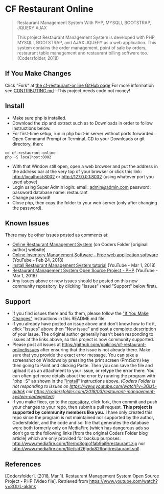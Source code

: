 # CF Restaurant Online
> Restaurant Management System With PHP, MYSQLI, BOOTSTRAP, JQUERY AJAX
>
> This project Restaurant Management System is developed with PHP,
> MYSQLI, BOOTSTRAP, and AJAX JQUERY as a web application. This system
> contains the order management, point of sale by orders, restaurant
> table management and restaurant billing software too.
> (Codersfolder, 2018)

## If You Make Changes
Click "Fork" at
[the cf-restaurant-online GitHub page](https://github.com/poikilos/cf-restaurant-online)
For more information see [CONTRIBUTING.md](https://github.com/poikilos/cf-restaurant-online/blob/master/CONTRIBUTING.md)--This project needs code not money!

## Install
* Make sure php is installed.
* Download the zip and extract such as to Downloads in order to follow
  instructions below.
* For first-time setup, run in php built-in server without ports
  forwarded. Open Command Prompt or Terminal. CD to your Downloads or
  git directory, then:
```
cd cf-restaurant-online
php -S localhost:8002
```
* With that Window still open, open a web browser and put the address
  in the address bar at the very top of your browser or click this link:
  <http://localhost:8002> or <http://127.0.0.1:8002>
  (using whatever port you used above)
* Login using Super Admin login:
  email: admin@admin.com password: password
  database name: restaurant
* Change password!
* Close php, then copy the folder to your web server (only after
  changing the password).

## Known Issues
There may be other issues posted as comments at:
* [Online Restaurant Management System](https://codersfolder.com/2018/03/restaurant-management-system-codeigniter/) (on Coders Folder [original author] website)
* [Online Inventory Management Software - Free web application software](https://www.youtube.com/watch?v=jk8L4_Wx40U) (YouTube - Feb 24, 2018) 
* [Install Restaurant Management System tutorial](https://www.youtube.com/watch?v=6-XDCZUk34s) (YouTube - Mar 1, 2018)
* [Restaurant Management System Open Source Project - PHP](https://www.youtube.com/watch?v=3OlzL-aIdmk) (YouTube - Mar 1, 2018)
* Any issues above or new issues should be posted on this new community
  repository, by clicking "Issues" (read "Support" below first).

## Support
* If you find issues there and fix them, please follow the ["If You Make
  Changes"](https://github.com/poikilos/cf-restaurant-online/blob/master/README.md#if-you-make-changes)
  instructions in this README.md file.
* If you already have posted an issue above and don't know how to fix it,
  click "Issues" above then "New issue" and post a complete description
  of your issue. The original author generally hasn't been responding to
  issues at the links above, so this project is now community supported.
* Please post all issues at
  <https://github.com/poikilos/cf-restaurant-online/issues> after
  ensuring that the issue is not already there. Make sure that you
  provide the exact error message. You can take a screenshot on Windows
  by pressing the print screen (PrntScrn) key then going to Paint and
  clicking Paste. Then you can save the file and upload it as an
  attachment to your issue, or retype the error there. You can often get
  more details about the error by running the program with "php -S" as
  shown in the "[Install](#Install)" instructions above.
  _(Coders Folder is not responding to issues on
  <https://www.youtube.com/watch?v=3OlzL-aIdmk> nor
  <https://codersfolder.com/2018/03/restaurant-management-system-codeigniter/>)_
* If you make fixes, go to the
  [repository](https://github.com/poikilos/cf-restaurant-online), click
  fork, then commit and push your changes to your repo, then submit a
  pull request. **This project is supported by community members like
  you.** I have only created this repo since the program is not
  maintained nor supported by the author, Codersfolder, and the code and
  sql file that generates the database were both formerly only on
  MediaFire (which has dangerous ads so don't go to the following links
  [from the original Coders Folder blog article] which are only provided
  for backup purposes:
  http://www.mediafire.com/file/nc8ogjo1fab9ai9/restaurant.zip nor
  http://www.mediafire.com/file/sid26jqdo826pqi/restaurant.sql).

## References
[Codersfolder]. (2018, Mar 1). Restaurant Management System Open Source
Project - PHP [Video file]. Retrieved from
https://www.youtube.com/watch?v=3OlzL-aIdmk
